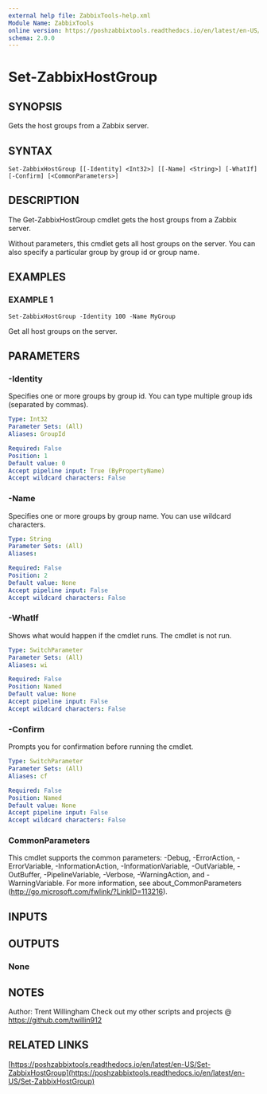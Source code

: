 ```yaml
---
external help file: ZabbixTools-help.xml
Module Name: ZabbixTools
online version: https://poshzabbixtools.readthedocs.io/en/latest/en-US/Set-ZabbixHostGroup
schema: 2.0.0
---
```


# Set-ZabbixHostGroup

## SYNOPSIS
Gets the host groups from a Zabbix server.

## SYNTAX

```
Set-ZabbixHostGroup [[-Identity] <Int32>] [[-Name] <String>] [-WhatIf] [-Confirm] [<CommonParameters>]
```

## DESCRIPTION
The Get-ZabbixHostGroup cmdlet gets the host groups from a Zabbix server.

Without parameters, this cmdlet gets all host groups on the server. 
You can also specify a particular group by group id or group name.

## EXAMPLES

### EXAMPLE 1
```
Set-ZabbixHostGroup -Identity 100 -Name MyGroup
```

Get all host groups on the server.

## PARAMETERS

### -Identity
Specifies one or more groups by group id.
You can type multiple group ids (separated by commas).

```yaml
Type: Int32
Parameter Sets: (All)
Aliases: GroupId

Required: False
Position: 1
Default value: 0
Accept pipeline input: True (ByPropertyName)
Accept wildcard characters: False
```

### -Name
Specifies one or more groups by group name. 
You can use wildcard characters.

```yaml
Type: String
Parameter Sets: (All)
Aliases:

Required: False
Position: 2
Default value: None
Accept pipeline input: False
Accept wildcard characters: False
```

### -WhatIf
Shows what would happen if the cmdlet runs.
The cmdlet is not run.

```yaml
Type: SwitchParameter
Parameter Sets: (All)
Aliases: wi

Required: False
Position: Named
Default value: None
Accept pipeline input: False
Accept wildcard characters: False
```

### -Confirm
Prompts you for confirmation before running the cmdlet.

```yaml
Type: SwitchParameter
Parameter Sets: (All)
Aliases: cf

Required: False
Position: Named
Default value: None
Accept pipeline input: False
Accept wildcard characters: False
```

### CommonParameters
This cmdlet supports the common parameters: -Debug, -ErrorAction, -ErrorVariable, -InformationAction, -InformationVariable, -OutVariable, -OutBuffer, -PipelineVariable, -Verbose, -WarningAction, and -WarningVariable. For more information, see about_CommonParameters (http://go.microsoft.com/fwlink/?LinkID=113216).

## INPUTS

## OUTPUTS

### None
## NOTES
Author: Trent Willingham
Check out my other scripts and projects @ https://github.com/twillin912

## RELATED LINKS

[https://poshzabbixtools.readthedocs.io/en/latest/en-US/Set-ZabbixHostGroup](https://poshzabbixtools.readthedocs.io/en/latest/en-US/Set-ZabbixHostGroup)

